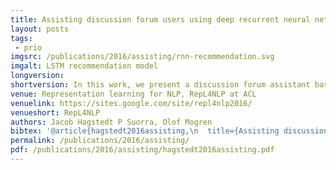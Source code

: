 ```yaml
---
title: Assisting discussion forum users using deep recurrent neural networks
layout: posts
tags:
 - prio
imgsrc: /publications/2016/assisting/rnn-recommendation.svg
imgalt: LSTM recommendation model
longversion:
shortversion: In this work, we present a discussion forum assistant based on deep recurrent neural networks (RNNs). The assistant is trained to perform three different tasks when faced with a question from a user. Firstly, to recommend related posts. Secondly, to recommend other users that might be able to help. Thirdly, it recommends other channels in the forum where people may discuss related topics. Our recurrent forum assistant is evaluated experimentally by prediction accuracy for the end--to--end trainable parts, as well as by performing an end-user study. We conclude that the model generalizes well, and is helpful for the users.
venue: Representation learning for NLP, RepL4NLP at ACL
venuelink: https://sites.google.com/site/repl4nlp2016/
venueshort: RepL4NLP
authors: Jacob Hagstedt P Suorra, Olof Mogren
bibtex: '@article{hagstedt2016assisting,\n  title={Assisting discussion forum users using deep recurrent neural networks},\n  author={Hagstedt P Suorra, Jacob and Mogren, Olof},\n  journal={Representation learning for NLP RepL4NLP at ACL 2016},\n  year={2016},\n  publisher={null}\n}\n'
permalink: /publications/2016/assisting/
pdf: /publications/2016/assisting/hagstedt2016assisting.pdf
---
```


